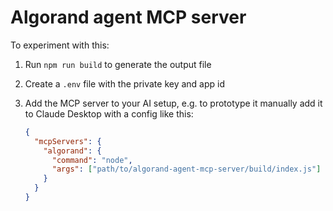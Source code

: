 # Algorand agent MCP server

To experiment with this:

1. Run `npm run build` to generate the output file
2. Create a `.env` file with the private key and app id
3. Add the MCP server to your AI setup, e.g. to prototype it manually add it to Claude Desktop with a config like this:

   ```json
   {
     "mcpServers": {
       "algorand": {
         "command": "node",
         "args": ["path/to/algorand-agent-mcp-server/build/index.js"]
       }
     }
   }
   ```
